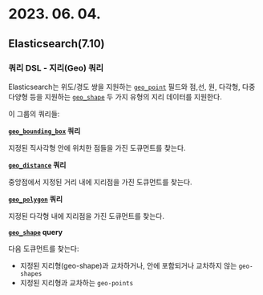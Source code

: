 # 2023. 06. 04.

## Elasticsearch(7.10)

### 쿼리 DSL - 지리(Geo) 쿼리

Elasticsearch는 위도/경도 쌍을 지원하는 [`geo_point`][geo-point] 필드와 점,선, 원, 다각형, 다중 다양형 등을 지원하는 [`geo_shape`][geo-shape] 두 가지 유형의 지리 데이터를 지원한다.

이 그룹의 쿼리들:

**[`geo_bounding_box`](https://www.elastic.co/guide/en/elasticsearch/reference/7.10/query-dsl-geo-bounding-box-query.html) 쿼리**

지정된 직사각형 안에 위치한 점들을 가진 도큐먼트를 찾는다.

**[`geo_distance`](https://www.elastic.co/guide/en/elasticsearch/reference/7.10/query-dsl-geo-distance-query.html) 쿼리**

중앙점에서 지정된 거리 내에 지리점을 가진 도큐먼트를 찾는다.

**[`geo_polygon`](https://www.elastic.co/guide/en/elasticsearch/reference/7.10/query-dsl-geo-polygon-query.html) 쿼리**

지정된 다각형 내에 지리점을 가진 도큐먼트를 찾는다.

**[`geo_shape`](https://www.elastic.co/guide/en/elasticsearch/reference/7.10/query-dsl-geo-shape-query.html) query**

다음 도큐먼트를 찾는다:

- 지정된 지리형(geo-shape)과 교차하거나, 안에 포함되거나 교차하지 않는 `geo-shapes`
- 지정된 지리형과 교차하는 `geo-points`



[geo-point]: https://www.elastic.co/guide/en/elasticsearch/reference/7.10/geo-point.html
[geo-shape]: https://www.elastic.co/guide/en/elasticsearch/reference/7.10/geo-shape.html

